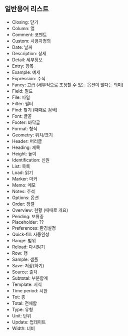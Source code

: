 ---
---
## 일반용어 리스트

- Closing: 닫기
- Column: 열
- Comment: 코멘트
- Custom: 사용자정의
- Date: 날짜
- Description: 상세
- Detail: 세부정보
- Entry: 항목
- Example: 예제
- Expression: 수식
- Fancy: 고급 (세부적으로 조정할 수 있는 옵션이 많다는 의미)
- Field: 필드
- File: 파일
- Filter: 필터
- Find: 찾기 (때때로 검색)
- Font: 글꼴
- Footer: 바닥글
- Format: 형식
- Geometry: 위치/크기
- Header: 머리글
- Heading: 제목
- Height: 높이
- Identification: 신원
- List: 목록
- Load: 읽기
- Marker: 마커
- Memo: 메모
- Notes: 주석
- Options: 옵션
- Order: 정렬
- Overview: 현황 (때때로 개요)
- Pending: 보류중
- Placeholder: ??
- Preferences: 환경설정
- Quick-fill: 자동완성
- Range: 범위
- Reload: 다시읽기
- Row: 행
- Sample: 샘플
- Save: 저장(하기)
- Source: 출처
- Subtotal: 부분합계
- Template: 서식
- Time period: 시한
- Tot: 총
- Total: 전체합
- Type: 유형
- Unit: 단위
- Update: 업데이트
- Width: 너비